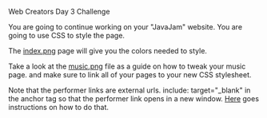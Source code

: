 Web Creators Day 3 Challenge

You are going to continue working on your "JavaJam" website. You are going to use CSS to style the page. 

The [index.png](indexWithCSS.png) page will give you the colors needed to style. 

Take a look at the [music.png](music.png) file as a guide on how to tweak your music page. and make sure to link all of your pages to your new CSS stylesheet.  

Note that the performer links are external urls. include:  target="_blank" in the anchor tag
so that the performer link opens in a new window. [Here](https://www.w3schools.com/tags/att_a_target.asp) goes instructions on how to do that. 



